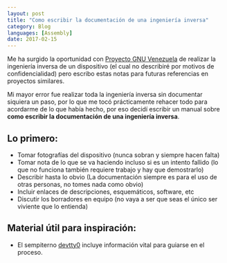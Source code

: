 ```yaml
---
layout: post
title: "Como escribir la documentación de una ingeniería inversa"
category: Blog
languages: [Assembly]
date: 2017-02-15
---
```


Me ha surgido la oportunidad con [Proyecto GNU Venezuela](http://gnu.org.ve) de realizar la ingeniería inversa de un dispositivo (el cual no describiré por motivos de confidencialidad) pero escribo estas notas para futuras referencias en proyectos similares.

Mi mayor error fue realizar toda la ingeniería inversa sin documentar siquiera un paso, por lo que me tocó prácticamente rehacer todo para acordarme de lo que había hecho, por eso decidí escribir un manual sobre **como escribir la documentación de una ingeniería inversa**.

## Lo primero:
  - Tomar fotografías del dispositivo (nunca sobran y siempre hacen falta)
  - Tomar nota de lo que se va haciendo incluso si es un intento fallido (lo que no funciona también requiere trabajo y hay que demostrarlo)
  - Describir hasta lo obvio (La documentación siempre es para el uso de otras personas, no tomes nada como obvio)
  - Incluir enlaces de descripciones, esquemáticos, software, etc
  - Discutir los borradores en equipo (no vaya a ser que seas el único ser viviente que lo entienda)

## Material útil para inspiración:
  - El sempiterno [devtty0](http://www.devttys0.com) incluye información vital para guiarse en el proceso.
